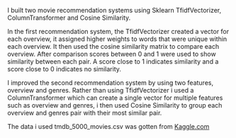 I built two movie recommendation systems using Sklearn TfidfVectorizer, ColumnTransformer and Cosine Similarity. 

In the first recommendation system, the TfidfVectorizer created a vector for each overview, it assigned higher weights to words that were unique within each overview. It then used the cosine similarity matrix to compare each overview. After comparison scores between 0 and 1 were used to show similarity between each pair. A score close to 1 indicates similarity and a score close to 0 indicates no similarity.

I improved the second recommendation system by using two features, overview and genres. Rather than using TfidfVectorizer i used a ColumnTransformer which can create a single vector for multiple features such as overview and genres, i then used Cosine Similarity to group each overview and genres pair with their most similar pair.

The data i used tmdb_5000_movies.csv was gotten from [Kaggle.com](https://www.kaggle.com)
